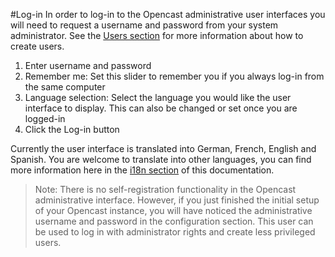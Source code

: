 #Log-in
In order to log-in to the Opencast administrative user interfaces you will need to request a username and password from your system administrator. See the [Users section](users.md) for more information about how to create users.

1. Enter username and password
1. Remember me: Set this slider to remember you if you always log-in from the same computer
1. Language selection: Select the language you would like the user interface to display. This can also be changed or set once you are logged-in
1. Click the Log-in button

Currently the user interface is translated into German, French, English and Spanish. You are welcome to translate into other languages, you can find more information here in the [i18n section](i18n.md) of this documentation.

> Note:  There is no self-registration functionality in the Opencast administrative interface. However, if you just finished the initial setup of your Opencast instance, you will have noticed the administrative username and password in the configuration section. This user can be used to log in with administrator rights and create less privileged users.  
